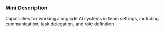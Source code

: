 ### Mini Description

Capabilities for working alongside AI systems in team settings, including communication, task delegation, and role definition
